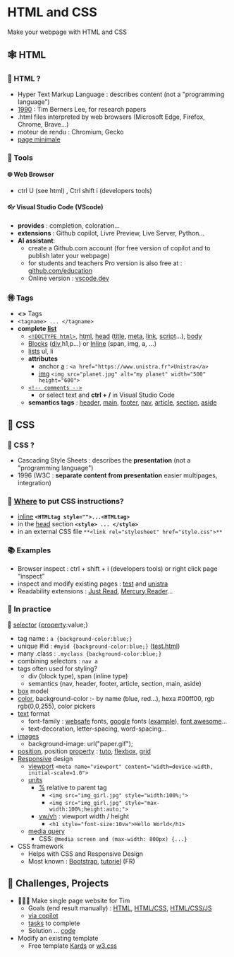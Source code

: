 # HTML and CSS

Make your webpage with HTML and CSS

## 🕸 HTML

### 🔎 HTML ?

- Hyper Text Markup Language : describes content (not a "programming language")
- [1990](https://en.wikipedia.org/wiki/Tim_Berners-Lee) : Tim Berners Lee, for research papers
- .html files interpreted by web browsers (Microsoft Edge, Firefox, Chrome, Brave...)
- moteur de rendu : Chromium, Gecko
- [page minimale](http://mob.u-strasbg.fr/lab/test.html)

### 🧰 Tools

#### 🌐 Web Browser

- ctrl U (see html) , Ctrl shift i (developers tools)

#### 👓 Visual Studio Code (VScode)

- **provides** : completion, coloration...
- **extensions** : Github copilot, Livre Preview, Live Server, Python...
- **AI assistant**:
  - create a Github.com account (for free version of copilot and to publish later your webpage)
  - for students and teachers Pro version is also free at : [github.com/education](https://github.com/education)
  - Online version : [vscode.dev](https://vscode.dev/)

### 🉐 Tags

- **<>** Tags
- `<tagname> ... </tagname>`
- **complete [list](https://www.w3schools.com/tags/)**
  - [`<!DOCTYPE html>`](https://www.w3schools.com/tags/tag_doctype.asp), [html](https://www.w3schools.com/tags/tag_html.asp), [head](https://www.w3schools.com/tags/tag_head.asp) ([title](https://www.w3schools.com/tags/tag_title.asp), [meta](https://www.w3schools.com/tags/tag_meta.asp), [link](https://www.w3schools.com/tags/tag_link.asp), [script](https://www.w3schools.com/tags/tag_script.asp)...), [body](https://www.w3schools.com/tags/tag_body.asp)
  - [Blocks](https://www.w3schools.com/Html/html_blocks.asp) ([div](https://www.w3schools.com/tags/tag_div.ASP),h1,p...) or [Inline](https://www.w3schools.com/Html/html_blocks.asp) (span, img, a, ...)
  - [lists](https://www.w3schools.com/html/html_lists.asp) ul, li
  - **attributes**
    - anchor [a](https://www.w3schools.com/TAGS/tag_a.asp) : `<a href="https://www.unistra.fr">Unistra</a>`
    - [img](https://www.w3schools.com/tags/tag_img.asp)  `<img src="planet.jpg" alt="my planet" width="500" height="600">`
  - [`<!-- comments -->`](https://www.w3schools.com/Html/html_comments.asp)
    - or select text and **ctrl + /**  in Visual Studio Code
  - **semantics tags** : [header](https://www.w3schools.com/tags/tag_header.asp), [main](https://www.w3schools.com/tags/tag_main.asp), [footer](https://www.w3schools.com/tags/tag_footer.asp), [nav](https://www.w3schools.com/tags/tag_nav.asp), [article](https://www.w3schools.com/tags/tag_article.asp), [section](https://www.w3schools.com/tags/tag_section.asp), [aside](https://www.w3schools.com/tags/tag_aside.asp)

## 👚 CSS

### 📰 CSS ?

- Cascading Style Sheets : describes the **presentation** (not a "programming language")
- 1996 (W3C : **separate content from presentation** easier multipages, integration)

### 🔎 [Where](https://www.w3schools.com/css/css_howto.asp) to put CSS instructions?

- [inline](https://www.w3schools.com/css/tryit.asp?filename=trycss_howto_inline) **`<HTMLtag style="">...<HTMLtag>`**
- in the [head](https://www.w3schools.com/css/tryit.asp?filename=trycss_howto_internal) section **`<style> ... </style>`**
- in an external CSS file `**<link rel="stylesheet" href="style.css">**`

### 📚 Examples

- Browser inspect : ctrl + shift + i (developers tools) or right click page “inspect”
- inspect and modify existing pages : [test](http://mob.u-strasbg.fr/lab/test.html) and [unistra](https://www.unistra.fr/)
- Readability extensions : [Just Read](https://chrome.google.com/webstore/detail/just-read/dgmanlpmmkibanfdgjocnabmcaclkmod?hl=en), [Mercury Reader](https://chrome.google.com/webstore/detail/mercury-reader/oknpjjbmpnndlpmnhmekjpocelpnlfdi?hl=en)...

### 🧰 In practice

 🥢 [selector](https://www.w3schools.com/cssref/sel_element.asp) {[property](<https://www.w3schools.com/cssref/>):value;}

- tag name : `a {background-color:blue;}`
- unique #id : `#myid {background-color:blue;}` ([test.html](http://mob.u-strasbg.fr/lab/test.html))
- many .class : `.myclass {background-color:blue;}`
- combining selectors : `nav a`
- tags often used for styling?
  - div (block type), span (inline type)
  - semantics (nav, header, footer, article, section, main, aside)
- [box](https://www.w3schools.com/css/css_boxmodel.asp) model
- [color](https://www.w3schools.com/colors/default.asp), background-color :- by name (blue, red...), hexa #00ff00, rgb rgb(0,0,255), color pickers
- [text](https://www.w3schools.com/css/css_text.asp) format
  - font-family : [websafe](https://www.w3schools.com/cssref/css_websafe_fonts.asp) fonts, [google](https://fonts.google.com/) fonts ([example](https://fonts.google.com/specimen/Annie+Use+Your+Telescope)), [font awesome](https://fontawesome.com/)...
  - text-decoration, letter-spacing, word-spacing...
- [images](https://www.w3schools.com/css/css3_images.asp)
  - background-image: url("paper.gif");
- [position](https://www.w3schools.com/css/css_positioning.asp), position [property](https://www.w3schools.com/css/css_positioning.asp) : [tuto](https://www.youtube.com/watch?v=jx5jmI0UlXU), [flexbox](https://www.w3schools.com/css/css3_flexbox.asp), [grid](https://www.w3schools.com/css/css_grid.asp)
- [Responsive](https://www.w3schools.com/html/html_responsive.asp) design
  - [viewport](https://www.w3schools.com/css/css_rwd_viewport.asp) `<meta name="viewport" content="width=device-width, initial-scale=1.0">`
  - [units](https://www.w3schools.com/cssref/css_units.asp)
    - [%](https://www.w3schools.com/cssref/tryit.asp?filename=trycss_unit_percentage) relative to parent tag
      - `<img src="img_girl.jpg" style="width:100%;">`
      - `<img src="img_girl.jpg" style="max-width:100%;height:auto;">`
    - [vw/vh](https://www.w3schools.com/cssref/tryit.asp?filename=trycss_unit_vw) : viewport width / height
      - `<h1 style="font-size:10vw">Hello World</h1>`
  - [media query](https://www.w3schools.com/css/css_rwd_mediaqueries.asp)
    - CSS: `@media screen and (max-width: 800px) {...}`
- CSS framework
  - Helps with CSS and Responsive Design
  - Most known : [Bootstrap](https://getbootstrap.com/), [tutoriel](https://www.youtube.com/watch?v=JZ6R1PaEpww) (FR)

## 🎯 Challenges, Projects

- 🤵🏻‍♂️ Make single page website for Tim  
  - Goals (end result manually) : [HTML](http://mob.u-strasbg.fr/lab/atelier/web/indexHTML.html), [HTML/CSS](http://mob.u-strasbg.fr/lab/atelier/web/indexHTMLCSS.html), [HTML/CSS/JS](http://mob.u-strasbg.fr/lab/atelier/web/indexHTMLCSSJS.html)
  - [via copilot](https://francoisschnell.github.io/site/)
  - [tasks](https://docs.google.com/document/d/1VflA-kPei9EZjnd_qEj8sUmE9xHyMFbFBwRW6oldMmg/edit#heading=h.s1of1n1nbntb) to complete
  - Solution ... [code](https://seafile.unistra.fr/f/24f4e71ad8824c2dbc2f/)
- Modify an existing template
  - Free template [Kards](https://www.styleshout.com/free-templates/kards/) or [w3.css](https://www.w3schools.com/w3css/w3css_templates.asp)
